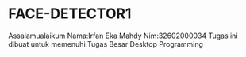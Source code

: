 # FACE-DETECTOR1
Assalamualaikum Nama:Irfan Eka Mahdy Nim:32602000034 Tugas ini dibuat untuk memenuhi Tugas Besar Desktop Programming
